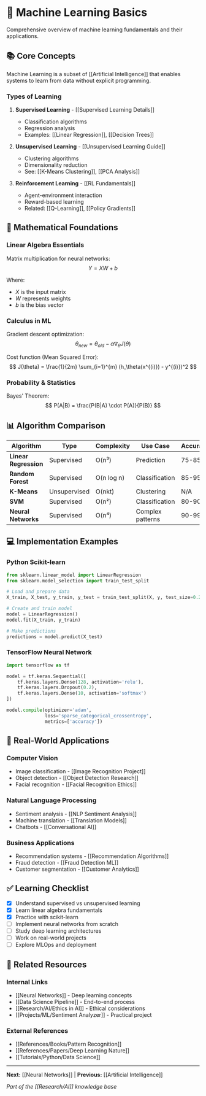 # 🤖 Machine Learning Basics

Comprehensive overview of machine learning fundamentals and their applications.

## 📚 Core Concepts

Machine Learning is a subset of [[Artificial Intelligence]] that enables systems to learn from data without explicit programming.

### Types of Learning

1. **Supervised Learning** - [[Supervised Learning Details]]
   - Classification algorithms
   - Regression analysis
   - Examples: [[Linear Regression]], [[Decision Trees]]

2. **Unsupervised Learning** - [[Unsupervised Learning Guide]]
   - Clustering algorithms
   - Dimensionality reduction
   - See: [[K-Means Clustering]], [[PCA Analysis]]

3. **Reinforcement Learning** - [[RL Fundamentals]]
   - Agent-environment interaction
   - Reward-based learning
   - Related: [[Q-Learning]], [[Policy Gradients]]

## 🧮 Mathematical Foundations

### Linear Algebra Essentials

Matrix multiplication for neural networks:
$$
Y = XW + b
$$

Where:
- $X$ is the input matrix
- $W$ represents weights
- $b$ is the bias vector

### Calculus in ML

Gradient descent optimization:
$$
\theta_{new} = \theta_{old} - \alpha \nabla_\theta J(\theta)
$$

Cost function (Mean Squared Error):
$$
J(\theta) = \frac{1}{2m} \sum_{i=1}^{m} (h_\theta(x^{(i)}) - y^{(i)})^2
$$

### Probability & Statistics

Bayes' Theorem:
$$
P(A|B) = \frac{P(B|A) \cdot P(A)}{P(B)}
$$

## 📊 Algorithm Comparison

| Algorithm | Type | Complexity | Use Case | Accuracy |
|-----------|------|------------|----------|----------|
| **Linear Regression** | Supervised | O(n³) | Prediction | 75-85% |
| **Random Forest** | Supervised | O(n log n) | Classification | 85-95% |
| **K-Means** | Unsupervised | O(nkt) | Clustering | N/A |
| **SVM** | Supervised | O(n²) | Classification | 80-90% |
| **Neural Networks** | Supervised | O(n⁴) | Complex patterns | 90-99% |

## 💻 Implementation Examples

### Python Scikit-learn
```python
from sklearn.linear_model import LinearRegression
from sklearn.model_selection import train_test_split

# Load and prepare data
X_train, X_test, y_train, y_test = train_test_split(X, y, test_size=0.2)

# Create and train model
model = LinearRegression()
model.fit(X_train, y_train)

# Make predictions
predictions = model.predict(X_test)
```

### TensorFlow Neural Network
```python
import tensorflow as tf

model = tf.keras.Sequential([
    tf.keras.layers.Dense(128, activation='relu'),
    tf.keras.layers.Dropout(0.2),
    tf.keras.layers.Dense(10, activation='softmax')
])

model.compile(optimizer='adam',
              loss='sparse_categorical_crossentropy',
              metrics=['accuracy'])
```

## 🎯 Real-World Applications

### Computer Vision
- Image classification - [[Image Recognition Project]]
- Object detection - [[Object Detection Research]]
- Facial recognition - [[Facial Recognition Ethics]]

### Natural Language Processing
- Sentiment analysis - [[NLP Sentiment Analysis]]
- Machine translation - [[Translation Models]]
- Chatbots - [[Conversational AI]]

### Business Applications
- Recommendation systems - [[Recommendation Algorithms]]
- Fraud detection - [[Fraud Detection ML]]
- Customer segmentation - [[Customer Analytics]]

## ✅ Learning Checklist

- [x] Understand supervised vs unsupervised learning
- [x] Learn linear algebra fundamentals
- [x] Practice with scikit-learn
- [ ] Implement neural networks from scratch
- [ ] Study deep learning architectures
- [ ] Work on real-world projects
- [ ] Explore MLOps and deployment

## 🔗 Related Resources

### Internal Links
- [[Neural Networks]] - Deep learning concepts
- [[Data Science Pipeline]] - End-to-end process
- [[Research/AI/Ethics in AI]] - Ethical considerations
- [[Projects/ML/Sentiment Analyzer]] - Practical project

### External References
- [[References/Books/Pattern Recognition]] 
- [[References/Papers/Deep Learning Nature]]
- [[Tutorials/Python/Data Science]]

---

**Next:** [[Neural Networks]] | **Previous:** [[Artificial Intelligence]]

*Part of the [[Research/AI]] knowledge base*